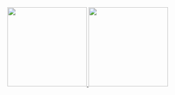 
<div>
  <a href="https://github.com/kleidione">
  <img height="180em" src="https://github-readme-stats.vercel.app/api?username=kleidione&show_icons=true&theme=radical&include_all_commits=true count_private=true"/>
  <img height="180em" src="https://github-readme-stats.vercel.app/api/top-langs/?username=kleidione&layout=compact&langs_count=7&theme=radical"/>
</div>
